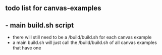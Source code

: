 ## todo list for canvas-examples

## - main build.sh script
* there will still need to be a /build/build.sh for each canvas example
* a main build.sh will just call the /build/build.sh of all canvas examples that have one
